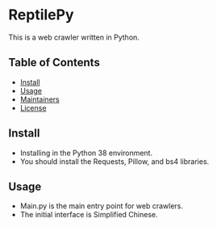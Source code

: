 # ReptilePy
This is a web crawler written in Python.

## Table of Contents
  - [Install](#install)
  - [Usage](#usage)
  - [Maintainers](#maintainers)
  - [License](#license)

## Install
 - Installing in the Python 38 environment.
 - You should install the Requests, Pillow, and bs4 libraries.

## Usage
- Main.py is the main entry point for web crawlers.
- The initial interface is Simplified Chinese.
